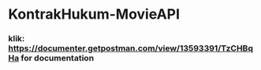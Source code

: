 # KontrakHukum-MovieAPI
### klik: https://documenter.getpostman.com/view/13593391/TzCHBqHa for documentation